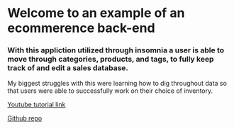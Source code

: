 # Welcome to an example of an ecommerence back-end

### With this appliction utilized through insomnia a user is able to move through categories, products, and tags, to fully keep track of and edit a sales database.

My biggest struggles with this were learning how to dig throughout data so that users were able to successfully work on their choice of inventory.

[Youtube tutorial link](https://youtu.be/HXr5z7FnzlE)

[Github repo](https://github.com/NXTGenforcer/e-commerence-backend)
